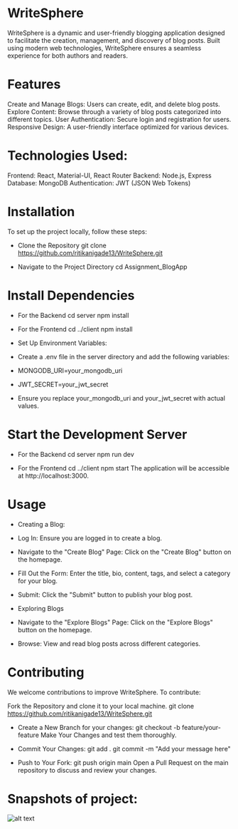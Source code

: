 # WriteSphere
WriteSphere is a dynamic and user-friendly blogging application designed to facilitate the creation, management, and discovery of blog posts. Built using modern web technologies, WriteSphere ensures a seamless experience for both authors and readers.

# Features
Create and Manage Blogs: Users can create, edit, and delete blog posts.
Explore Content: Browse through a variety of blog posts categorized into different topics.
User Authentication: Secure login and registration for users.
Responsive Design: A user-friendly interface optimized for various devices.

# Technologies Used:
Frontend: React, Material-UI, React Router
Backend: Node.js, Express
Database: MongoDB
Authentication: JWT (JSON Web Tokens)

# Installation
To set up the project locally, follow these steps:

- Clone the Repository
git clone https://github.com/ritikanigade13/WriteSphere.git

- Navigate to the Project Directory
cd Assignment_BlogApp 

# Install Dependencies

- For the Backend
cd server
npm install


- For the Frontend
cd ../client
npm install

- Set Up Environment Variables:
- Create a .env file in the server directory and add the following variables:
- MONGODB_URI=your_mongodb_uri
- JWT_SECRET=your_jwt_secret
- Ensure you replace your_mongodb_uri and your_jwt_secret with actual values.

# Start the Development Server

- For the Backend
cd server
npm run dev

- For the Frontend
cd ../client
npm start
The application will be accessible at http://localhost:3000.

# Usage
- Creating a Blog:   
- Log In: Ensure you are logged in to create a blog.
- Navigate to the "Create Blog" Page: Click on the "Create Blog" button on the homepage.
- Fill Out the Form: Enter the title, bio, content, tags, and select a category for your blog.
- Submit: Click the "Submit" button to publish your blog post.

- Exploring Blogs
- Navigate to the "Explore Blogs" Page: Click on the "Explore Blogs" button on the homepage.
- Browse: View and read blog posts across different categories.


# Contributing
We welcome contributions to improve WriteSphere. To contribute:

Fork the Repository and clone it to your local machine.
git clone https://github.com/ritikanigade13/WriteSphere.git

- Create a New Branch for your changes:
git checkout -b feature/your-feature
Make Your Changes and test them thoroughly.

- Commit Your Changes:
git add .
git commit -m "Add your message here"

- Push to Your Fork:
git push origin main
Open a Pull Request on the main repository to discuss and review your changes.

# Snapshots of project:
![alt text](image.png)